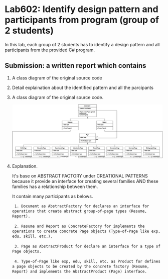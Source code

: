 ﻿# Lab602: Identify design pattern and participants from program (group of 2 students)

In this lab, each group of 2 students has to identify a design pattern and all participants 
from the provided C# program. 

## Submission: a written report which contains

1. A class diagram of the original source code
2. Detail explaination about the identified pattern and all the parcipants

1. A class diagram of the original source code.

	![diag](https://raw.githubusercontent.com/cpe200-158-sec1-0559/week-6/master/week6/Lab602/LAB602.jpg)

2. Explanation.
	
	It's base on ABSTRACT FACTORY under CREATIONAL PATTERNS because it provide an interface for creating several families AND these families has a relationship between them. 

	It contain many participants as belows.

		1. Document as AbstractFactory for declares an interface for operations that create abstract group-of-page types (Resume, Report).

		2. Resume and Report as ConcreteFactory for implements the operations to create concrete Page objects (Type-of-Page like exp, edu, skill, etc.).

		3. Page as AbstractProduct for declare an interface for a type of Page objects.

		4. Type-of-Page like exp, edu, skill, etc. as Product for defines a page objects to be created by the concrete factory (Resume, Report) and implements the AbstractProduct (Page) interface.
